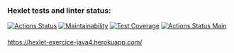 ### Hexlet tests and linter status:
[![Actions Status](https://github.com/Briankaiserx/java-project-lvl4/workflows/hexlet-check/badge.svg)](https://github.com/Briankaiserx/java-project-lvl4/actions)
[![Maintainability](https://api.codeclimate.com/v1/badges/f5bfd9539136468cdcf0/maintainability)](https://codeclimate.com/github/Briankaiserx/java-project-lvl4/maintainability)
[![Test Coverage](https://api.codeclimate.com/v1/badges/f5bfd9539136468cdcf0/test_coverage)](https://codeclimate.com/github/Briankaiserx/java-project-lvl4/test_coverage)
[![Actions Status Main](https://github.com/Briankaiserx/java-project-lvl4/actions/workflows/main.yml/badge.svg)](https://github.com/Briankaiserx/java-project-lvl4/actions/workflows/main.yml/badge.svg)
####
https://hexlet-exercice-java4.herokuapp.com/
